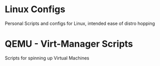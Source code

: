 # Linux Configs
Personal Scripts and configs for Linux, intended ease of distro hopping

# QEMU - Virt-Manager Scripts
Scripts for spinning up Virtual Machines 

#
